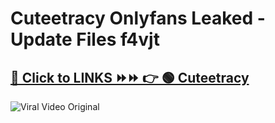
 # Cuteetracy Onlyfans Leaked - Update Files f4vjt

## <h2><a href="https://clipsfans.com/Cuteetracy&ref=git">🔗 Click to LINKS ⏩⏩ 👉 🟢 Cuteetracy </a></h2>

<a href="https://clipsfans.com/Cuteetracy&ref=git" rel="nofollow" data-target="animated-image.originalLink"><img src="https://i.ibb.co.com/xMMVF88/686577567.gif" alt="Viral Video Original" style="max-width: 100%; display: inline-block;" data-target="animated-image.originalImage"></a>

